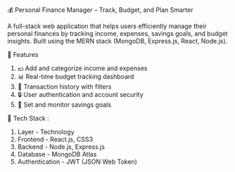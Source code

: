 💰 Personal Finance Manager – Track, Budget, and Plan Smarter

A full-stack web application that helps users efficiently manage their personal finances by tracking income, expenses, savings goals,
and budget insights. Built using the MERN stack (MongoDB, Express.js, React, Node.js).

📌 Features

1. 💵 Add and categorize income and expenses
2. 📊 Real-time budget tracking dashboard
3. 📁 Transaction history with filters
4. 🔒 User authentication and account security
5. 🎯 Set and monitor savings goals

🧱 Tech Stack :

1. Layer -	Technology
2. Frontend -	React.js, CSS3
3. Backend -	Node.js, Express.js
4. Database - MongoDB Atlas
5. Authentication - JWT (JSON Web Token)

